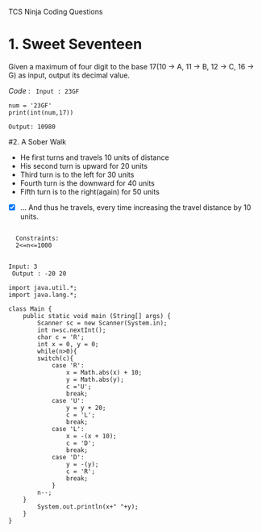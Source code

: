 TCS Ninja Coding Questions 
# 1. Sweet Seventeen
Given a maximum of four digit to the base 17(10 -> A, 11 -> B, 12 -> C, 16 -> G) as input, output its decimal value.

*Code* :
<code>
  Input : 23GF
  </code>
```
num = '23GF'
print(int(num,17))
```
```
Output: 10980
```

#2. A Sober Walk

- He first turns and travels 10 units of distance
- His second turn is upward for 20 units
- Third turn is to the left for 30 units
- Fourth turn is the downward for 40 units
- Fifth turn is to the right(again) for 50 units
- [x]  … And thus he travels, every time increasing the travel distance by 10 units.

<code>
  Constraints:
  2<=n<=1000

  Input: 3 <br/>
  Output : -20 20 
  </code>
```
import java.util.*;
import java.lang.*;

class Main {
	public static void main (String[] args) {
	    Scanner sc = new Scanner(System.in);
	    int n=sc.nextInt();
	    char c = 'R';
        int x = 0, y = 0;
        while(n>0){
        switch(c){
            case 'R':
                x = Math.abs(x) + 10;
                y = Math.abs(y);
                c ='U';
                break;
            case 'U':
                y = y + 20;
                c = 'L';
                break;
            case 'L':
                x = -(x + 10);
                c = 'D';
                break;
            case 'D':
                y = -(y);
                c = 'R';
                break;
            }
        n--;
    }
		System.out.println(x+" "+y);
	}
}
```


